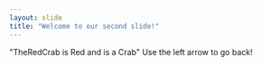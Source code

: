```yaml
---
layout: slide
title: "Welcome to our second slide!"
---
```

"TheRedCrab is Red and is a Crab"
Use the left arrow to go back!

